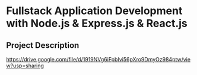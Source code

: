 # Fullstack Application Development with Node.js & Express.js & React.js

## Project Description
https://drive.google.com/file/d/1919NVg6iFpbIvi56pXro9DmyOz984ptw/view?usp=sharing
